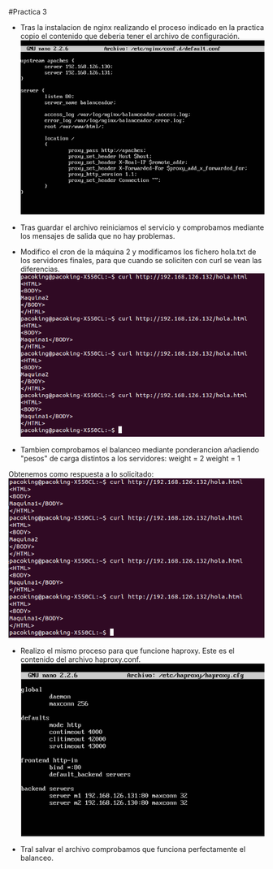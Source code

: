 #Practica 3

* Tras la instalacion de nginx realizando el proceso indicado en la practica copio el contenido que deberia tener el archivo de configuración.
![Configurando nginx](nginx_conf.png "Configurando nginx")

* Tras guardar el archivo reiniciamos el servicio y comprobamos mediante los mensajes de salida que no hay problemas.

* Modifico el cron de la máquina 2 y modificamos los fichero hola.txt de los servidores finales, para que cuando se soliciten con curl se vean las diferencias.
![Solicitando hola.txt](curl_nginx.png "Solicitando hola.txt")

* Tambien comprobamos el balanceo mediante ponderancion añadiendo "pesos" de carga distintos a los servidores:
	weight = 2
	weight = 1

Obtenemos como respuesta a lo solicitado:
![Configurando nginx con ponderación](nginx_pon.png "Configurando nginx con ponderación")

* Realizo el mismo proceso para que funcione haproxy. Este es el contenido del archivo haproxy.conf.
![Configurando haproxy](haproxy_conf.png "Configurando haproxy")

* Tral salvar el archivo comprobamos que funciona perfectamente el balanceo.